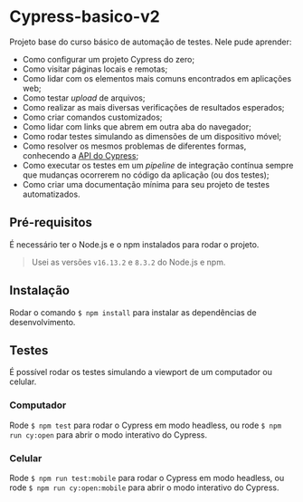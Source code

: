 # Cypress-basico-v2

Projeto base do curso básico de automação de testes. Nele pude aprender:
- Como configurar um projeto Cypress do zero;
- Como visitar páginas locais e remotas;
- Como lidar com os elementos mais comuns encontrados em aplicações web;
- Como testar _upload_ de arquivos;
- Como realizar as mais diversas verificações de resultados esperados;
- Como criar comandos customizados;
- Como lidar com links que abrem em outra aba do navegador;
- Como rodar testes simulando as dimensões de um dispositivo móvel;
- Como resolver os mesmos problemas de diferentes formas, conhecendo a [API do Cypress](https://docs.cypress.io/api/table-of-contents);
- Como executar os testes em um _pipeline_ de integração contínua sempre que mudanças ocorrerem no código da aplicação (ou dos testes);
- Como criar uma documentação mínima para seu projeto de testes automatizados.

## Pré-requisitos

É necessário ter o Node.js e o npm instalados para rodar o projeto.

> Usei as versões `v16.13.2` e `8.3.2` do Node.js e npm.

## Instalação

Rodar o comando `$ npm install` para instalar as dependências de desenvolvimento.


## Testes

É possível rodar os testes simulando a viewport de um computador ou celular.

### Computador

Rode `$ npm test` para rodar o Cypress em modo headless, ou rode `$ npm run cy:open` para abrir o modo interativo do Cypress.

### Celular

Rode `$ npm run test:mobile` para rodar o Cypress em modo headless, ou rode `$ npm run cy:open:mobile` para abrir o modo interativo do Cypress.